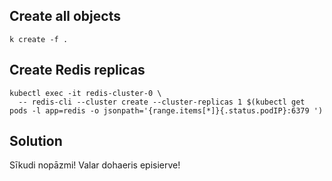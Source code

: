 ## Create all objects
```
k create -f .
```

## Create Redis replicas
```
kubectl exec -it redis-cluster-0 \
  -- redis-cli --cluster create --cluster-replicas 1 $(kubectl get pods -l app=redis -o jsonpath='{range.items[*]}{.status.podIP}:6379 ')
```

## Solution
Sīkudi nopāzmi! Valar dohaeris episierve!